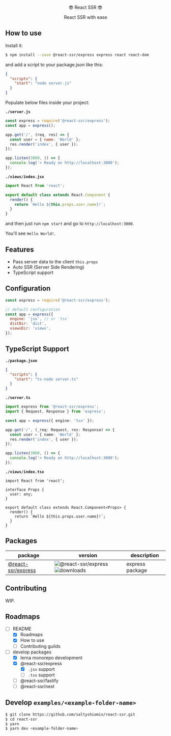 <p align="center">😎 React SSR 😎</p>
<p align="center">React SSR with ease</p>

## How to use

Install it:

```bash
$ npm install --save @react-ssr/express express react react-dom
```

and add a script to your package.json like this:

```json
{
  "scripts": {
    "start": "node server.js"
  }
}
```

Populate below files inside your project:

**`./server.js`**

```js
const express = require('@react-ssr/express');
const app = express();

app.get('/', (req, res) => {
  const user = { name: 'World' };
  res.render('index', { user });
});

app.listen(3000, () => {
  console.log('> Ready on http://localhost:3000');
});
```

**`./views/index.jsx`**

```jsx
import React from 'react';

export default class extends React.Component {
  render() {
    return `Hello ${this.props.user.name}!`;
  }
}
```

and then just run `npm start` and go to `http://localhost:3000`.

You'll see `Hello World!`.

## Features

- Pass server data to the client `this.props`
- Auto SSR (Server Side Rendering)
- TypeScript support

## Configuration

```js
const express = require('@react-ssr/express');

// default configuration
const app = express({
  engine: 'jsx', // or 'tsx'
  distDir: 'dist',
  viewsDir: 'views',
});
```

## TypeScript Support

**`./package.json`**

```json
{
  "scripts": {
    "start": "ts-node server.ts"
  }
}
```

**`./server.ts`**

```ts
import express from '@react-ssr/express';
import { Request, Response } from 'express';

const app = express({ engine: 'tsx' });

app.get('/', (_req: Request, res: Response) => {
  const user = { name: 'World' };
  res.render('index', { user });
});

app.listen(3000, () => {
  console.log('> Ready on http://localhost:3000');
});
```

**`./views/index.tsx`**

```tsx
import React from 'react';

interface Props {
  user: any;
}

export default class extends React.Component<Props> {
  render() {
    return `Hello ${this.props.user.name}!`;
  }
}
```

## Packages

| package | version | description |
| --- | --- | --- |
| [@react-ssr/express](https://www.npmjs.com/package/@react-ssr/express) | ![@react-ssr/express](https://img.shields.io/npm/v/@react-ssr/express.svg) ![downloads](https://img.shields.io/npm/dt/@react-ssr/express.svg) | express package |

## Contributing

WIP.

## Roadmaps

- [ ] README
  - [x] Roadmaps
  - [x] How to use
  - [ ] Contributing guilds
- [ ] develop packages
  - [x] lerna monorepo development
  - [x] @react-ssr/express
    - [x] `.jsx` support
    - [ ] `.tsx` support
  - [ ] @react-ssr/fastify
  - [ ] @react-ssr/nest

## Develop `examples/<example-folder-name>`

```bash
$ git clone https://github.com/saltyshiomix/react-ssr.git
$ cd react-ssr
$ yarn
$ yarn dev <example-folder-name>
```
